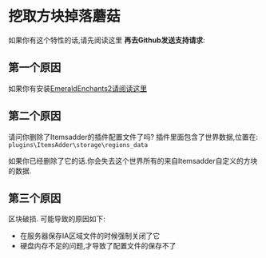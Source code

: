 # 挖取方块掉落蘑菇

如果你有这个特性的话,请先阅读这里 **再去Github发送支持请求**:

## 第一个原因

如果你有安装[EmeraldEnchants2](https://github.com/TheBusyBiscuit/EmeraldEnchants2)[请阅读这里](https://github.com/LoneDev6/ItemsAdder/issues/123)

## 第二个原因

请问你删除了Itemsadder的插件配置文件了吗? 插件里面包含了世界数据,位置在: `plugins\ItemsAdder\storage\regions_data`

如果你已经删除了它的话.你会失去这个世界所有的来自Itemsadder自定义的方块的数据.

## 第三个原因

区块破损. 可能导致的原因如下:

* 在服务器保存IA区域文件的时候强制关闭了它
* 硬盘内存不足的问题,才导致了配置文件的保存不了

